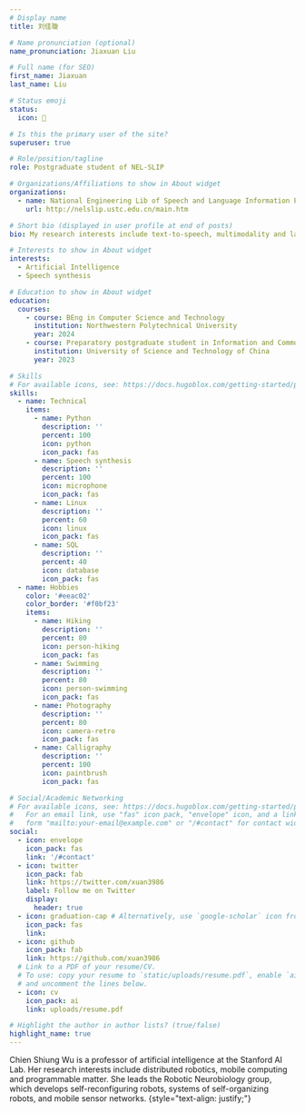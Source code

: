 ```yaml
---
# Display name
title: 刘佳璇

# Name pronunciation (optional)
name_pronunciation: Jiaxuan Liu

# Full name (for SEO)
first_name: Jiaxuan
last_name: Liu

# Status emoji
status: 
  icon: 🥰

# Is this the primary user of the site?
superuser: true

# Role/position/tagline
role: Postgraduate student of NEL-SLIP

# Organizations/Affiliations to show in About widget
organizations:
  - name: National Engineering Lib of Speech and Language Information Processing
    url: http://nelslip.ustc.edu.cn/main.htm

# Short bio (displayed in user profile at end of posts)
bio: My research interests include text-to-speech, multimodality and large model.

# Interests to show in About widget
interests:
  - Artificial Intelligence
  - Speech synthesis

# Education to show in About widget
education:
  courses:
    - course: BEng in Computer Science and Technology
      institution: Northwestern Polytechnical University
      year: 2024
    - course: Preparatory postgraduate student in Information and Communication Engineering
      institution: University of Science and Technology of China
      year: 2023

# Skills
# For available icons, see: https://docs.hugoblox.com/getting-started/page-builder/#icons
skills:
  - name: Technical
    items:
      - name: Python
        description: ''
        percent: 100
        icon: python
        icon_pack: fas
      - name: Speech synthesis
        description: ''
        percent: 100
        icon: microphone
        icon_pack: fas
      - name: Linux
        description: ''
        percent: 60
        icon: linux
        icon_pack: fas
      - name: SQL
        description: ''
        percent: 40
        icon: database
        icon_pack: fas
  - name: Hobbies
    color: '#eeac02'
    color_border: '#f0bf23'
    items:
      - name: Hiking
        description: ''
        percent: 80
        icon: person-hiking
        icon_pack: fas
      - name: Swimming
        description: ''
        percent: 80
        icon: person-swimming
        icon_pack: fas
      - name: Photography
        description: ''
        percent: 80
        icon: camera-retro
        icon_pack: fas
      - name: Calligraphy
        description: ''
        percent: 100
        icon: paintbrush
        icon_pack: fas

# Social/Academic Networking
# For available icons, see: https://docs.hugoblox.com/getting-started/page-builder/#icons
#   For an email link, use "fas" icon pack, "envelope" icon, and a link in the
#   form "mailto:your-email@example.com" or "/#contact" for contact widget.
social:
  - icon: envelope
    icon_pack: fas
    link: '/#contact'
  - icon: twitter
    icon_pack: fab
    link: https://twitter.com/xuan3986
    label: Follow me on Twitter
    display:
      header: true
  - icon: graduation-cap # Alternatively, use `google-scholar` icon from `ai` icon pack
    icon_pack: fas
    link: 
  - icon: github
    icon_pack: fab
    link: https://github.com/xuan3986
  # Link to a PDF of your resume/CV.
  # To use: copy your resume to `static/uploads/resume.pdf`, enable `ai` icons in `params.yaml`,
  # and uncomment the lines below.
  - icon: cv
    icon_pack: ai
    link: uploads/resume.pdf

# Highlight the author in author lists? (true/false)
highlight_name: true
---
```


Chien Shiung Wu is a professor of artificial intelligence at the Stanford AI Lab. Her research interests include distributed robotics, mobile computing and programmable matter. She leads the Robotic Neurobiology group, which develops self-reconfiguring robots, systems of self-organizing robots, and mobile sensor networks.
{style="text-align: justify;"}
